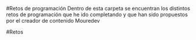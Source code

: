#Retos de programación
Dentro de esta carpeta se encuentran los distintos retos de programación que he ido completando y que han sido propuestos por el creador de contenido Mouredev

#Retos
##
